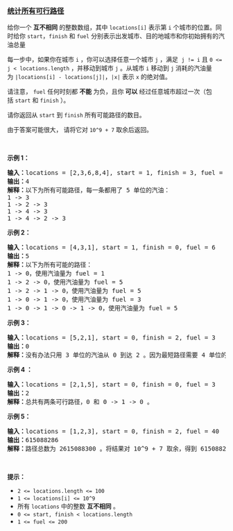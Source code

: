 ### [统计所有可行路径](https://leetcode-cn.com/problems/count-all-possible-routes)

<p>给你一个 <strong>互不相同</strong>&nbsp;的整数数组，其中&nbsp;<code>locations[i]</code>&nbsp;表示第&nbsp;<code>i</code>&nbsp;个城市的位置。同时给你&nbsp;<code>start</code>，<code>finish</code>&nbsp;和&nbsp;<code>fuel</code>&nbsp;分别表示出发城市、目的地城市和你初始拥有的汽油总量</p>

<p>每一步中，如果你在城市 <code>i</code>&nbsp;，你可以选择任意一个城市 <code>j</code>&nbsp;，满足 &nbsp;<code>j != i</code>&nbsp;且&nbsp;<code>0 &lt;= j &lt; locations.length</code>&nbsp;，并移动到城市&nbsp;<code>j</code>&nbsp;。从城市&nbsp;<code>i</code>&nbsp;移动到&nbsp;<code>j</code>&nbsp;消耗的汽油量为&nbsp;<code>|locations[i] - locations[j]|</code>，<code>|x|</code>&nbsp;表示&nbsp;<code>x</code>&nbsp;的绝对值。</p>

<p>请注意，&nbsp;<code>fuel</code>&nbsp;任何时刻都&nbsp;<strong>不能</strong>&nbsp;为负，且你&nbsp;<strong>可以</strong>&nbsp;经过任意城市超过一次（包括&nbsp;<code>start</code>&nbsp;和&nbsp;<code>finish</code>&nbsp;）。</p>

<p>请你返回从<em>&nbsp;</em><code>start</code>&nbsp;到&nbsp;<code>finish</code>&nbsp;所有可能路径的数目。</p>

<p>由于答案可能很大， 请将它对&nbsp;<code>10^9 + 7</code>&nbsp;取余后返回。</p>

<p>&nbsp;</p>

<p><strong>示例 1：</strong></p>

<pre>
<strong>输入：</strong>locations = [2,3,6,8,4], start = 1, finish = 3, fuel = 5
<strong>输出：</strong>4
<strong>解释：</strong>以下为所有可能路径，每一条都用了 5 单位的汽油：
1 -&gt; 3
1 -&gt; 2 -&gt; 3
1 -&gt; 4 -&gt; 3
1 -&gt; 4 -&gt; 2 -&gt; 3
</pre>

<p><strong>示例 2：</strong></p>

<pre>
<strong>输入：</strong>locations = [4,3,1], start = 1, finish = 0, fuel = 6
<strong>输出：</strong>5
<strong>解释：</strong>以下为所有可能的路径：
1 -&gt; 0，使用汽油量为 fuel = 1
1 -&gt; 2 -&gt; 0，使用汽油量为 fuel = 5
1 -&gt; 2 -&gt; 1 -&gt; 0，使用汽油量为 fuel = 5
1 -&gt; 0 -&gt; 1 -&gt; 0，使用汽油量为 fuel = 3
1 -&gt; 0 -&gt; 1 -&gt; 0 -&gt; 1 -&gt; 0，使用汽油量为 fuel = 5
</pre>

<p><strong>示例 3：</strong></p>

<pre>
<strong>输入：</strong>locations = [5,2,1], start = 0, finish = 2, fuel = 3
<strong>输出：</strong>0
<strong>解释：</strong>没有办法只用 3 单位的汽油从 0 到达 2 。因为最短路径需要 4 单位的汽油。</pre>

<p><strong>示例 4 ：</strong></p>

<pre>
<strong>输入：</strong>locations = [2,1,5], start = 0, finish = 0, fuel = 3
<strong>输出：</strong>2
<strong>解释：</strong>总共有两条可行路径，0 和 0 -&gt; 1 -&gt; 0 。</pre>

<p><strong>示例 5：</strong></p>

<pre>
<strong>输入：</strong>locations = [1,2,3], start = 0, finish = 2, fuel = 40
<strong>输出：</strong>615088286
<strong>解释：</strong>路径总数为 2615088300 。将结果对 10^9 + 7 取余，得到 615088286 。
</pre>

<p>&nbsp;</p>

<p><strong>提示：</strong></p>

<ul>
	<li><code>2 &lt;= locations.length &lt;= 100</code></li>
	<li><code>1 &lt;= locations[i] &lt;= 10^9</code></li>
	<li>所有&nbsp;<code>locations</code>&nbsp;中的整数 <strong>互不相同</strong>&nbsp;。</li>
	<li><code>0 &lt;= start, finish &lt;&nbsp;locations.length</code></li>
	<li><code>1 &lt;= fuel &lt;= 200</code></li>
</ul>
